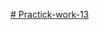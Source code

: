 [# Practick-work-13](https://docs.google.com/document/d/1lRC-fEDRZDghJSYr_POsdjlTheKo11NP5kL1yPaEGgk/edit?usp=sharing)
